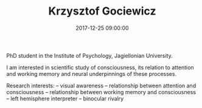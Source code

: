 ﻿---
layout: post
title:  "Krzysztof Gociewicz"
date:   2017-12-25 09:00:00
categories: people
image-file: /images/people/kgociewicz.jpg
category: clab
mail: k.gociewicz@gmail.com 
website: 
twitter:
researchgate: 
---

PhD student in the Institute of Psychology, Jagiellonian University.

I am interested in scientific study of consciousness, its relation to attention and working memory and neural underpinnings of these processes.

Research interests:
– visual awareness
– relationship between attention and consciousness
– relationship between working memory and consciousness
– left hemisphere interpreter
– binocular rivalry

    
    
    
    
